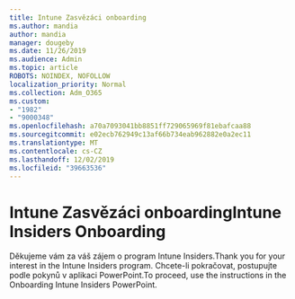 ```yaml
---
title: Intune Zasvězáci onboarding
ms.author: mandia
author: mandia
manager: dougeby
ms.date: 11/26/2019
ms.audience: Admin
ms.topic: article
ROBOTS: NOINDEX, NOFOLLOW
localization_priority: Normal
ms.collection: Adm_O365
ms.custom:
- "1982"
- "9000348"
ms.openlocfilehash: a70a7093041bb8851ff729065969f81ebafcaa88
ms.sourcegitcommit: e02ecb762949c13af66b734eab962882e0a2ec11
ms.translationtype: MT
ms.contentlocale: cs-CZ
ms.lasthandoff: 12/02/2019
ms.locfileid: "39663536"
---
```

# <a name="intune-insiders-onboarding"></a><span data-ttu-id="21242-102">Intune Zasvězáci onboarding</span><span class="sxs-lookup"><span data-stu-id="21242-102">Intune Insiders Onboarding</span></span>

<span data-ttu-id="21242-103">Děkujeme vám za váš zájem o program Intune Insiders.</span><span class="sxs-lookup"><span data-stu-id="21242-103">Thank you for your interest in the Intune Insiders program.</span></span> <span data-ttu-id="21242-104">Chcete-li pokračovat, postupujte podle pokynů v aplikaci PowerPoint.</span><span class="sxs-lookup"><span data-stu-id="21242-104">To proceed, use the instructions in the Onboarding Intune Insiders PowerPoint.</span></span>
